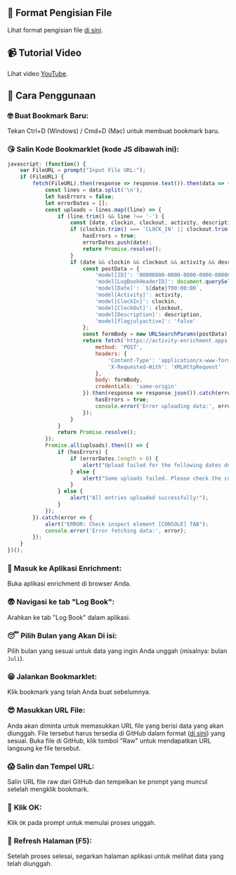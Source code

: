 ## 📝 Format Pengisian File
Lihat format pengisian file [di sini](https://github.com/syauqqii/dump-enrichment/tree/main/Format%20Pengisian).

## 📹 Tutorial Video
Lihat video [YouTube](https://www.youtube.com/watch?v=3rY8BhAHRhk).

## 🧐 Cara Penggunaan
### 🤓 **Buat Bookmark Baru**:
Tekan Ctrl+D (Windows) / Cmd+D (Mac) untuk membuat bookmark baru.
### 😘 **Salin Kode Bookmarklet (kode JS dibawah ini)**:
```javascript
javascript: (function() {
    var FileURL = prompt("Input File URL:");
    if (FileURL) {
        fetch(FileURL).then(response => response.text()).then(data => {
            const lines = data.split('\n');
            let hasErrors = false;
            let errorDates = [];
            const uploads = lines.map((line) => {
                if (line.trim() && line !== '-') {
                    const [date, clockin, clockout, activity, description] = line.split('|');
                    if (clockin.trim() === 'CLOCK_IN' || clockout.trim() === 'CLOCK_OUT' || activity.trim() === 'ACTIVITY' || description.trim() === 'DESCRIPTION') {
                        hasErrors = true;
                        errorDates.push(date);
                        return Promise.resolve();
                    }
                    if (date && clockin && clockout && activity && description) {
                        const postData = {
                            'model[ID]': '00000000-0000-0000-0000-000000000000',
                            'model[LogBookHeaderID]': document.querySelector('ul[id="monthTab"] li.current a').getAttribute('onclick').split("'")[1],
                            'model[Date]': `${date}T00:00:00`,
                            'model[Activity]': activity,
                            'model[ClockIn]': clockin,
                            'model[ClockOut]': clockout,
                            'model[Description]': description,
                            'model[flagjulyactive]': 'false'
                        };
                        const formBody = new URLSearchParams(postData).toString();
                        return fetch('https://activity-enrichment.apps.binus.ac.id/LogBook/StudentSave', {
                            method: 'POST',
                            headers: {
                                'Content-Type': 'application/x-www-form-urlencoded; charset=UTF-8',
                                'X-Requested-With': 'XMLHttpRequest'
                            },
                            body: formBody,
                            credentials: 'same-origin'
                        }).then(response => response.json()).catch(error => {
                            hasErrors = true;
                            console.error('Error uploading data:', error);
                        });
                    }
                }
                return Promise.resolve();
            });
            Promise.all(uploads).then(() => {
                if (hasErrors) {
                    if (errorDates.length > 0) {
                        alert("Upload failed for the following dates due to invalid clock-in or clock-out or activity or description values: " + errorDates.join(', '));
                    } else {
                        alert("Some uploads failed. Please check the console for details.");
                    }
                } else {
                    alert("All entries uploaded successfully!");
                }
            });
        }).catch(error => {
            alert("ERROR: Check inspect element [CONSOLE] TAB");
            console.error('Error fetching data:', error);
        });
    }
})();
```
### 🥵 **Masuk ke Aplikasi Enrichment**:
Buka aplikasi enrichment di browser Anda.
### 😨 **Navigasi ke tab "Log Book"**:
Arahkan ke tab "Log Book" dalam aplikasi.
### 😴 **Pilih Bulan yang Akan Di isi**:
Pilih bulan yang sesuai untuk data yang ingin Anda unggah (misalnya: bulan `Juli`).
### 😁 **Jalankan Bookmarklet**:
Klik bookmark yang telah Anda buat sebelumnya.
### 😎 **Masukkan URL File**:
Anda akan diminta untuk memasukkan URL file yang berisi data yang akan diunggah. File tersebut harus tersedia di GitHub dalam format ([di sini](https://github.com/syauqqii/dump-enrichment/tree/main/Format%20Pengisian)) yang sesuai.
Buka file di GitHub, klik tombol "Raw" untuk mendapatkan URL langsung ke file tersebut.
### 😱 **Salin dan Tempel URL**:
Salin URL file raw dari GitHub dan tempelkan ke prompt yang muncul setelah mengklik bookmark.
### 🚀 **Klik OK**:
Klik `OK` pada prompt untuk memulai proses unggah.
### 🏁 **Refresh Halaman (F5)**:
Setelah proses selesai, segarkan halaman aplikasi untuk melihat data yang telah diunggah.
